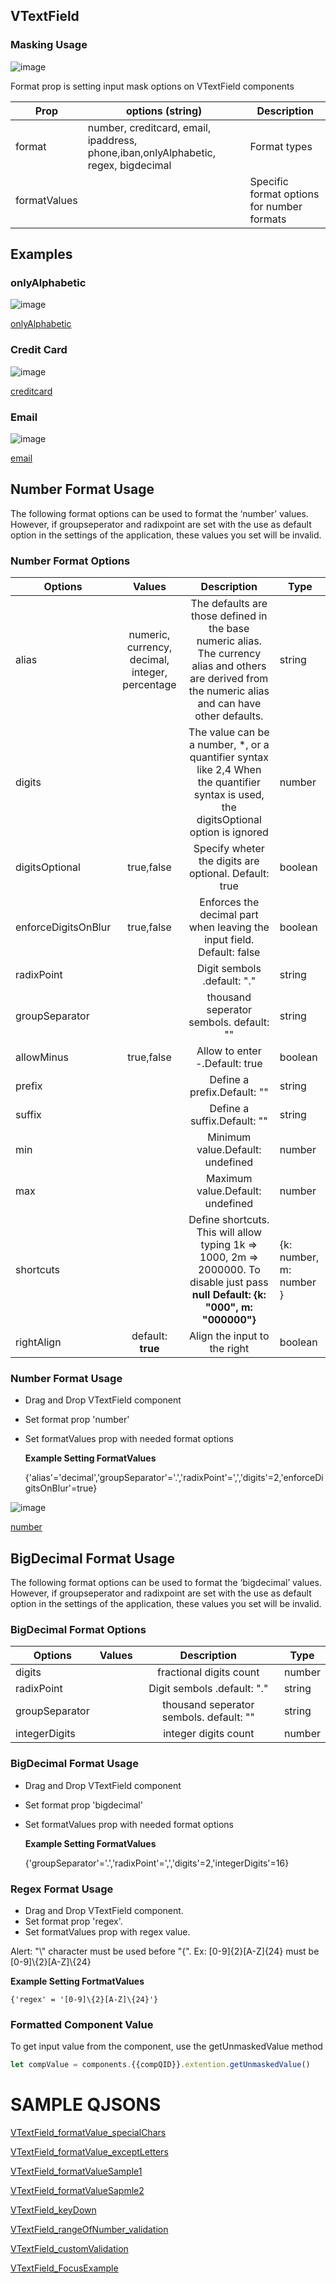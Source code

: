 ## VTextField

### Masking Usage

![image](https://cdn.softtech.com.tr/ngsp-quick/nemo/dev/mdImages/VTextField/textfield-1.png)

Format prop is setting input mask options on VTextField components

| Prop         | options (string)                            | Description                                |
| ------------ | ------------------------------------------- | ------------------------------------------ |
| format       | number, creditcard, email, ipaddress, phone,iban,onlyAlphabetic, regex, bigdecimal | Format types                               |
| formatValues |                                             | Specific format options for number formats |


## Examples

### onlyAlphabetic 

![image](https://cdn.softtech.com.tr/ngsp-quick/nemo/dev/mdImages/VTextField/textfield-2.png)

<a href="" onclick="this.href='?q=qjsons/onlyAlphabetic.qjson'; this.target=(window.location !== window.parent.location) ? '' : '_blank';"  target=''>onlyAlphabetic</a>


### Credit Card

![image](https://cdn.softtech.com.tr/ngsp-quick/nemo/dev/mdImages/VTextField/textfield-3.png)

<a href="" onclick="this.href='?q=qjsons/creditcard.qjson'; this.target=(window.location !== window.parent.location) ? '' : '_blank';"  target=''>creditcard</a>

### Email

![image](https://cdn.softtech.com.tr/ngsp-quick/nemo/dev/mdImages/VTextField/textfield-4.png)

<a href="" onclick="this.href='?q=qjsons/email.qjson'; this.target=(window.location !== window.parent.location) ? '' : '_blank';"  target=''>email</a>



## Number Format Usage

The following format options can be used to format the ‘number’ values. However, if groupseperator and radixpoint are set with the use as default option in the settings of the application, these values you set will be invalid.

### Number Format Options

| Options             |                     Values                      |                         Description                          | Type    |
| ------------------- | :---------------------------------------------: | :----------------------------------------------------------: | ------- |
| alias               | numeric, currency, decimal, integer, percentage | The defaults are those defined in the base numeric alias. The currency alias and others are derived from the numeric alias and can have other defaults. | string  |
| digits              |                                                 | The value can be a number, *, or a quantifier syntax like 2,4 When the quantifier syntax is used, the digitsOptional option is ignored | number  |
| digitsOptional      |                   true,false                    |    Specify wheter the digits are optional. Default: true     | boolean |
| enforceDigitsOnBlur |                   true,false                    | Enforces the decimal part when leaving the input field. Default: false | boolean |
| radixPoint          |                                                 |                 Digit sembols .default: "."                  | string  |
| groupSeparator      |                                                 |           thousand seperator sembols. default: ""            | string  |
| allowMinus          |                   true,false                    |                Allow to enter -.Default: true                | boolean |
| prefix              |                                                 |                 Define a prefix.Default: ""                  | string  |
| suffix              |                                                 |                 Define a suffix.Default: ""                  | string  |
| min                 |                                                 |               Minimum value.Default: undefined               | number  |
| max                 |                                                 |               Maximum value.Default: undefined               | number  |
|shortcuts|  | Define shortcuts. This will allow typing 1k => 1000, 2m => 2000000. To disable just pass **null** **Default: {k: "000", m: "000000"}** | {k: number, m: number }
| rightAlign          |              default: **true**                  |               Align the input to the right             | boolean  |


### Number Format Usage

- Drag and Drop VTextField component

- Set format prop 'number'

- Set formatValues prop with needed format options 

  **Example Setting FormatValues**

  {'alias'='decimal','groupSeparator'='.','radixPoint'=',','digits'=2,'enforceDigitsOnBlur'=true}


![image](https://cdn.softtech.com.tr/ngsp-quick/nemo/dev/mdImages/VTextField/textfield-5.png)

<a href="" onclick="this.href='?q=qjsons/number.qjson'; this.target=(window.location !== window.parent.location) ? '' : '_blank';"  target=''>number</a>

## BigDecimal Format Usage

The following format options can be used to format the ‘bigdecimal’ values. However, if groupseperator and radixpoint are set with the use as default option in the settings of the application, these values you set will be invalid.

### BigDecimal Format Options

| Options             |                     Values                      |                         Description                          | Type    |
| ------------------- | :---------------------------------------------: | :----------------------------------------------------------: | ------- |
| digits              |                                                 |                 fractional digits count                      | number  |
| radixPoint          |                                                 |                 Digit sembols .default: "."                  | string  |
| groupSeparator      |                                                 |           thousand seperator sembols. default: ""            | string  |
| integerDigits       |                                                 |                   integer digits count                       | number  |


### BigDecimal Format Usage

- Drag and Drop VTextField component

- Set format prop 'bigdecimal'

- Set formatValues prop with needed format options 

  **Example Setting FormatValues**

  {'groupSeparator'='.','radixPoint'=',','digits'=2,'integerDigits'=16}


### Regex Format Usage
- Drag and Drop VTextField component. 
- Set format prop 'regex'.
- Set formatValues prop with regex value.

Alert: "\\" character must be used before "{". Ex: [0-9]{2}[A-Z]{24} must be [0-9]\\{2}[A-Z]\\{24}

  **Example Setting FortmatValues**

    {'regex' = '[0-9]\{2}[A-Z]\{24}'}



### Formatted Component Value
To get input value from the component, use the getUnmaskedValue method
```ts
let compValue = components.{{compQID}}.extention.getUnmaskedValue()
```

# SAMPLE QJSONS
<a href="" onclick="this.href='?q=qjsons/VTextField_formatValue_specialChars.qjson'; this.target=(window.location !== window.parent.location) ? '' : '_blank';"  target=''>VTextField_formatValue_specialChars</a>

<a href="" onclick="this.href='?q=qjsons/VTextField_formatValue_exceptLetters.qjson'; this.target=(window.location !== window.parent.location) ? '' : '_blank';"  target=''>VTextField_formatValue_exceptLetters</a>

<a href="" onclick="this.href='?q=qjsons/VTextField_formatValueSample1.qjson'; this.target=(window.location !== window.parent.location) ? '' : '_blank';"  target=''>VTextField_formatValueSample1</a>

<a href="" onclick="this.href='?q=qjsons/VTextField_formatValueSapmle2.qjson'; this.target=(window.location !== window.parent.location) ? '' : '_blank';"  target=''>VTextField_formatValueSapmle2</a>

<a href="" onclick="this.href='?q=qjsons/VTextField_keyDown.qjson'; this.target=(window.location !== window.parent.location) ? '' : '_blank';"  target=''>VTextField_keyDown</a>

<a href="" onclick="this.href='?q=qjsons/VTextField_rangeOfNumber_validation.qjson'; this.target=(window.location !== window.parent.location) ? '' : '_blank';"  target=''>VTextField_rangeOfNumber_validation</a>

<a href="" onclick="this.href='?q=qjsons/VTextField_customValidation.qjson'; this.target=(window.location !== window.parent.location) ? '' : '_blank';"  target=''>VTextField_customValidation</a>

<a href="" onclick="this.href='?q=qjsons/VTextField_FocusExample.qjson'; this.target=(window.location !== window.parent.location) ? '' : '_blank';"  target=''>VTextField_FocusExample</a>


<!-- NLP: Input alanı kullanımı | Textfield | Textfield kullanımı | Girdi yazma | Sayı değeri girme | Input formatlama | Kullanıcıdan input alma | İnteraktif olarak veri girme | Input değerini başka componentte kullanma | Input değerini nasıl tutarım | Kullanıcıdan data alma | Kullanıcıdan nasıl data alırım | Yazı girme | Sayı girme | Girilen değere karakter sınırı eklemek istiyorum | Alana değer girilemesin istiyrum | Textfield disable yapma | Input | Text input | Standart input | Textfield formatları | Textfield properties | Textfield methods | Textfield formats -->
